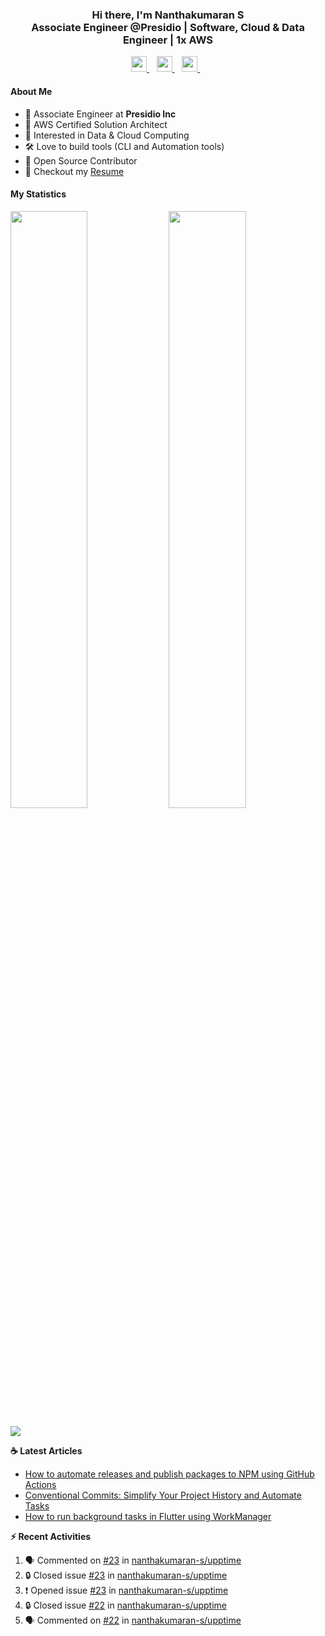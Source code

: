 <div align="center">
  <h3>
    Hi there, I'm Nanthakumaran S
    <br/>
    Associate Engineer @Presidio | Software, Cloud & Data Engineer | 1x AWS
  </h3>
</div>

<p align='center'>
   <a href="https://www.nanthakumaran.com/">
    <img 
      height="25" 
      src="https://img.shields.io/badge/nanthakumaran.com-website-f55?style=for-the-badge"
      target="blank"
    >
  </a>
  &nbsp;&nbsp;
  <a href="https://www.linkedin.com/in/nanthakumaran-s/">
    <img 
      height="25" 
      src="https://img.shields.io/badge/nanthakumaran--s-Linkedin-0B65C2?style=for-the-badge"
      target="blank"
    >
  </a>
  &nbsp;&nbsp;
  <a href="https://twitter.com/nanthakumaran_/">
    <img 
      height="25" 
      src="https://img.shields.io/twitter/follow/nanthakumaran_?logo=twitter&style=for-the-badge&color=1DA1F2"
      target="blank"
    >
  </a>
  &nbsp;&nbsp;
</p>

#### About Me
- 🏢 Associate Engineer at **Presidio Inc**
- 🔖 AWS Certified Solution Architect
- 🧐 Interested in Data & Cloud Computing
- 🛠️ Love to build tools (CLI and Automation tools)
- 📖 Open Source Contributor
- 📝 Checkout my [Resume](https://www.nanthakumaran.com/Nanthakumaran.pdf)

#### My Statistics
<p>
  <img 
    width="49.5%" 
    src="https://github-readme-stats-git-masterrstaa-rickstaa.vercel.app/api?username=nanthakumaran-s&show_icons=true&hide_border=true&bg_color=0E1117&title_color=8b949e&text_color=8b949e&icon_color=26a641" 
  />
  <img 
    width="49.5%" 
    src="https://streak-stats.demolab.com/?user=nanthakumaran-s&hide_border=true&background=0E1117&ring=26a641&fire=26a641&currStreakNum=26a641&sideNums=26a641&currStreakLabel=8b949e&sideLabels=8b949e&dates=8b949e" 
  />
</p>
<img
  src="https://github-readme-activity-graph.vercel.app/graph?username=nanthakumaran-s&custom_title=Nanthakumaran%20S%27s%20Contribution%20Graph&theme=github-compact&hide_border=true&area=true" 
/>

<p><b> ☕️ Latest Articles</b></p>

<!-- BLOG-POST-LIST:START -->
- [How to automate releases and publish packages to NPM using GitHub Actions](https://nanthakumaran.medium.com/how-to-automate-releases-and-publish-packages-to-npm-using-github-actions-910d5128c0fa?source=rss-153b47e3ff8c------2)
- [Conventional Commits: Simplify Your Project History and Automate Tasks](https://nanthakumaran.medium.com/conventional-commits-simplify-your-project-history-and-automate-tasks-29007273e198?source=rss-153b47e3ff8c------2)
- [How to run background tasks in Flutter using WorkManager](https://nanthakumaran.medium.com/how-to-run-background-tasks-in-flutter-using-workmanager-579479f802c8?source=rss-153b47e3ff8c------2)
<!-- BLOG-POST-LIST:END -->


<p><b> ⚡️ Recent Activities</b></p>

<!--START_SECTION:activity-->
1. 🗣 Commented on [#23](https://github.com/nanthakumaran-s/upptime/issues/23#issuecomment-2080957856) in [nanthakumaran-s/upptime](https://github.com/nanthakumaran-s/upptime)
2. 🔒 Closed issue [#23](https://github.com/nanthakumaran-s/upptime/issues/23) in [nanthakumaran-s/upptime](https://github.com/nanthakumaran-s/upptime)
3. ❗ Opened issue [#23](https://github.com/nanthakumaran-s/upptime/issues/23) in [nanthakumaran-s/upptime](https://github.com/nanthakumaran-s/upptime)
4. 🔒 Closed issue [#22](https://github.com/nanthakumaran-s/upptime/issues/22) in [nanthakumaran-s/upptime](https://github.com/nanthakumaran-s/upptime)
5. 🗣 Commented on [#22](https://github.com/nanthakumaran-s/upptime/issues/22#issuecomment-2073011722) in [nanthakumaran-s/upptime](https://github.com/nanthakumaran-s/upptime)
<!--END_SECTION:activity-->
